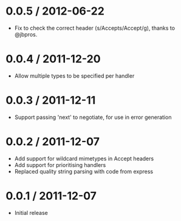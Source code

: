 0.0.5 / 2012-06-22
==================

  * Fix to check the correct header (s/Accepts/Accept/g), thanks to @jbpros.

0.0.4 / 2011-12-20
==================

  * Allow multiple types to be specified per handler

0.0.3 / 2011-12-11
==================

  * Support passing 'next' to negotiate, for use in error generation

0.0.2 / 2011-12-07
==================

  * Add support for wildcard mimetypes in Accept headers
  * Add support for prioritising handlers
  * Replaced quality string parsing with code from express

0.0.1 / 2011-12-07
==================

  * Initial release
